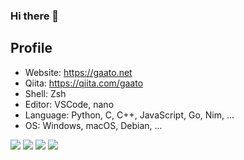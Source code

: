 ### Hi there 👋

<!--
**gaato/gaato** is a ✨ _special_ ✨ repository because its `README.md` (this file) appears on your GitHub profile.

Here are some ideas to get you started:

- 🔭 I’m currently working on ...
- 🌱 I’m currently learning ...
- 👯 I’m looking to collaborate on ...
- 🤔 I’m looking for help with ...
- 💬 Ask me about ...
- 📫 How to reach me: ...
- 😄 Pronouns: ...
- ⚡ Fun fact: ...
-->

## Profile

- Website: https://gaato.net
- Qiita: https://qiita.com/gaato
- Shell: Zsh
- Editor: VSCode, nano
- Language: Python, C, C++, JavaScript, Go, Nim, ...
- OS: Windows, macOS, Debian, ...

![](https://github-readme-stats.vercel.app/api?username=gaato&count_private=true&show_icons=true)
![](https://github-readme-stats.vercel.app/api/top-langs/?username=gaato&layout=compact)
![](https://github-profile-trophy.vercel.app/?username=gaato)
![](https://github-readme-streak-stats.herokuapp.com/?user=gaato)
